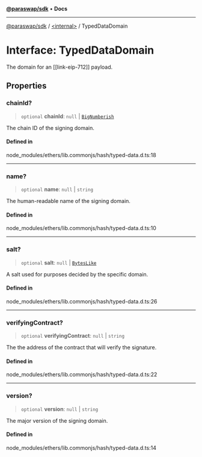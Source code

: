 [**@paraswap/sdk**](../../README.md) • **Docs**

***

[@paraswap/sdk](../../globals.md) / [\<internal\>](../README.md) / TypedDataDomain

# Interface: TypedDataDomain

The domain for an [[link-eip-712]] payload.

## Properties

### chainId?

> `optional` **chainId**: `null` \| [`BigNumberish`](../type-aliases/BigNumberish.md)

The chain ID of the signing domain.

#### Defined in

node\_modules/ethers/lib.commonjs/hash/typed-data.d.ts:18

***

### name?

> `optional` **name**: `null` \| `string`

The human-readable name of the signing domain.

#### Defined in

node\_modules/ethers/lib.commonjs/hash/typed-data.d.ts:10

***

### salt?

> `optional` **salt**: `null` \| [`BytesLike`](../type-aliases/BytesLike.md)

A salt used for purposes decided by the specific domain.

#### Defined in

node\_modules/ethers/lib.commonjs/hash/typed-data.d.ts:26

***

### verifyingContract?

> `optional` **verifyingContract**: `null` \| `string`

The the address of the contract that will verify the signature.

#### Defined in

node\_modules/ethers/lib.commonjs/hash/typed-data.d.ts:22

***

### version?

> `optional` **version**: `null` \| `string`

The major version of the signing domain.

#### Defined in

node\_modules/ethers/lib.commonjs/hash/typed-data.d.ts:14
